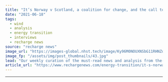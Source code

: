 ```yaml
---
title: "It’s Norway v Scotland, a coalition for change, and the call to ban blade dumping"
date: "2021-06-18"
tags: 
  - wind
  - analysis
  - energy transition
  - interviews
  - recharge news
source: "recharge news"
image_url: "https://images-global.nhst.tech/image/Ky96M0NOUXNSbG11RHNZdG4rUW1uMGNwdVYwcndTVTJJaStJZnZuNTBIQT0=/nhst/binary/eb0cc7fb63ef3a00b5642215239d0322"
image_fp: "/assets/img/post_thumbnails/43.jpg"
lead: "Our weekly curation of the must-read news and analysis from the-week-that-was in the global renewables industry"
article_url: "https://www.rechargenews.com/energy-transition/it-s-norway-v-scotland-a-coalition-for-change-and-the-call-to-ban-blade-dumping/2-1-1027831"
---
```


---
